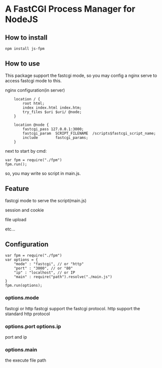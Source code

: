# A FastCGI Process Manager for NodeJS

## How to install

```
npm install js-fpm
```

## How to use

This package support the fastcgi mode, so you may config a nginx serve to access fastcgi mode to this.

nginx configuration(in server)

```
	location / {
		root html;
		index index.html index.htm;
		try_files $uri $uri/ @node;
	}

	location @node {
		fastcgi_pass 127.0.0.1:3000;
		fastcgi_param  SCRIPT_FILENAME  /scripts$fastcgi_script_name;
		include        fastcgi_params;
	}
```

next to start by cmd:

```
var fpm = require("./fpm")
fpm.run();
```

so, you may write so script in main.js.

## Feature

fastcgi mode to serve the script(main.js)

session and cookie

file upload

etc...

## Configuration

```
var fpm = require("./fpm")
var options = {
    "mode" : "fastcgi", // or "http"
    "port" : "3000", // or "80"
    "ip" : "localhost", // or IP
    "main" : require("path").resolve("./main.js")
}
fpm.run(options);
```

### options.mode
fastcgi or http
fastcgi support the fastcgi protocol.
http support the standard http protocol

### options.port options.ip 
port and ip

### options.main
the execute file path

